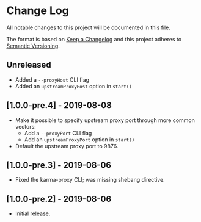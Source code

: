 # Change Log

All notable changes to this project will be documented in this file.

The format is based on [Keep a Changelog](http://keepachangelog.com/)
and this project adheres to [Semantic Versioning](http://semver.org/).

<!--
   PRs should document their user-visible changes (if any) in the
   Unreleased section, uncommenting the header as necessary.
-->

## Unreleased 

 - Added a `--proxyHost` CLI flag
 - Added an `upstreamProxyHost` option in `start()`

<!-- Add new unreleased items here -->

## [1.0.0-pre.4] - 2019-08-08

 - Make it possible to specify upstream proxy port through more common vectors:
   - Add a `--proxyPort` CLI flag
   - Add an `upstreamProxyPort` option in `start()`
 - Default the upstream proxy port to 9876.

## [1.0.0-pre.3] - 2019-08-06

 - Fixed the karma-proxy CLI; was missing shebang directive.

## [1.0.0-pre.2] - 2019-08-06

 - Initial release.
